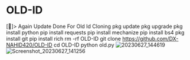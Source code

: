# OLD-ID 
[🌺]> Again Update Done
 For Old Id Cloning
pkg update
pkg upgrade
pkg install python
pip install requests
pip install mechanize
pip install bs4
pkg install git
pip install rich
rm -rf OLD-ID
git clone https://github.com/DX-NAHID420/OLD-ID
cd OLD-ID
python old.py
![20230627_144619](https://github.com/DX-NAHID420/OLD-ID/assets/129710462/04b6c3c2-c490-4795-abd4-1b68d41aeec7)
![Screenshot_20230627_141256](https://github.com/DX-NAHID420/OLD-ID/assets/129710462/6fc50652-a1c1-4488-b76b-e2e2fa302895)
